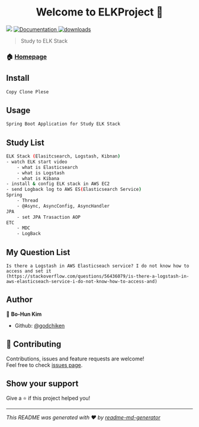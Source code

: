 <h1 align="center">Welcome to  ELKProject 👋</h1>
<p>
  <img src="https://img.shields.io/badge/version-0.0.1-blue.svg?cacheSeconds=2592000" />
  <a href="https://github.com/GodChiken/ELKProject">
    <img alt="Documentation" src="https://img.shields.io/badge/documentation-yes-brightgreen.svg" target="_blank" />
  </a>
  <a href="https://www.npmjs.com/package/readme-md-generator">
    <img alt="downloads" src="https://img.shields.io/badge/download-10-blue.svg" target="_blank" />
  </a>
</p>

> Study to ELK Stack

### 🏠 [Homepage](https://github.com/GodChiken/ELKProject)

## Install

```sh
Copy Clone Plese
```

## Usage

```sh
Spring Boot Application for Study ELK Stack
```

## Study List

```sh
ELK Stack (Elasitcsearch, Logstash, Kibnan)
- watch ELK start video
    - what is Elasticsearch
    - what is Logstash
    - what is Kibana
- install & config ELK stack in AWS EC2
- send Logback log to AWS ES(Elasticsearch Service)
Spring
    - Thread        
    - @Async, AsyncConfig, AsyncHandler
JPA
    - set JPA Trasaction AOP 
ETC
    - MDC
    - LogBack
```

## My Question List
```
Is there a Logstash in AWS Elasticseach service? I do not know how to access and set it
(https://stackoverflow.com/questions/56436079/is-there-a-logstash-in-aws-elasticseach-service-i-do-not-know-how-to-access-and)
```

## Author

👤 **Bo-Hun Kim**

* Github: [@godchiken](https://github.com/godchiken)

## 🤝 Contributing

Contributions, issues and feature requests are welcome!<br />Feel free to check [issues page](https://github.com/GodChiken/ELKProject/issues).

## Show your support

Give a ⭐️ if this project helped you!

***
_This README was generated with ❤️ by [readme-md-generator](https://github.com/kefranabg/readme-md-generator)_
